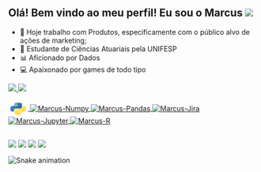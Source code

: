 ## Olá! Bem vindo ao meu perfil! Eu sou o Marcus <img src="https://emojis.slackmojis.com/emojis/images/1500425901/2646/allo-happy.gif?1500425901" width="30"/>

- 🔭 Hoje trabalho com Produtos, especificamente com o público alvo de ações de marketing;
- 📖 Estudante de Ciências Atuariais pela UNIFESP
- 📊 Aficionado por Dados
- 💻 Apaixonado por games de todo tipo
 
 <div>
 <a href="https://github.com/marcusferreira16">
  <img height="180em" src="https://github-readme-stats.vercel.app/api?username=marcusferreira16&show_icons=true&theme=dracula&include_all_commits=true&count_private=true"/>
  <img height="180em" src="https://github-readme-stats.vercel.app/api/top-langs/?username=marcusferreira16&layout=compact&langs_count=7&theme=dracula"/>
</div>
<div style="display: inline_block"><br>
  <img align="center" alt="Marcus-Python" height="30" width="40" src="https://raw.githubusercontent.com/devicons/devicon/master/icons/python/python-original.svg">
  <img align="center" alt="Marcus-Numpy" height="30" width="40" src="https://cdn.jsdelivr.net/gh/devicons/devicon/icons/numpy/numpy-original.svg" />
  <img align="center" alt="Marcus-Pandas" height="30" width="40" src="https://cdn.jsdelivr.net/gh/devicons/devicon/icons/pandas/pandas-original.svg" />
  <img align="center" alt="Marcus-Jira" height="30" width="40" src="https://cdn.jsdelivr.net/gh/devicons/devicon/icons/jira/jira-original.svg" />
  <img align="center" alt="Marcus-Jupyter" height="30" width="40" src="https://cdn.jsdelivr.net/gh/devicons/devicon/icons/jupyter/jupyter-original.svg" />
  <img align="center" alt="Marcus-R" height="30" width="40" src="https://cdn.jsdelivr.net/gh/devicons/devicon/icons/r/r-original.svg" />
</div>
 
 ## 
 
 <div> 
  <a href="https://instagram.com/mferreira16._" target="_blank"><img src="https://img.shields.io/badge/-Instagram-%23E4405F?style=for-the-badge&logo=instagram&logoColor=white" target="_blank"></a>
  <a href = "mailto:mferreira1611@outlook.com.br"><img src="https://img.shields.io/badge/Microsoft_Outlook-0078D4?style=for-the-badge&logo=microsoft-outlook&logoColor=white" target="_blank"></a>
  <a href="https://www.linkedin.com/in/marcusvdsferreira" target="_blank"><img src="https://img.shields.io/badge/-LinkedIn-%230077B5?style=for-the-badge&logo=linkedin&logoColor=white" target="_blank"></a> 
   <a href="https://www.hackerrank.com/marcusferreira11" target="_blank"><img src="https://img.shields.io/badge/-Hackerrank-2EC866?style=for-the-badge&logo=HackerRank&logoColor=white"></a> 
 
  ![Snake animation](https://github.com/marcusferreira16/marcusferreira16/blob/output/github-contribution-grid-snake.svg)
  
 </div>
 
